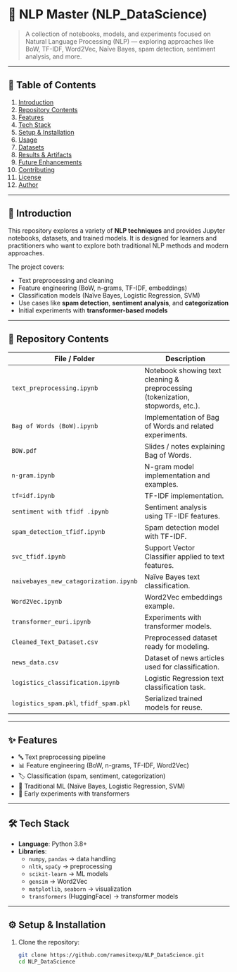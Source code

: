 # 📘 NLP Master (NLP_DataScience)

> A collection of notebooks, models, and experiments focused on Natural Language Processing (NLP) — exploring approaches like BoW, TF-IDF, Word2Vec, Naïve Bayes, spam detection, sentiment analysis, and more.

---

## 📑 Table of Contents
1. [Introduction](#introduction)  
2. [Repository Contents](#repository-contents)  
3. [Features](#features)  
4. [Tech Stack](#tech-stack)  
5. [Setup & Installation](#setup--installation)  
6. [Usage](#usage)  
7. [Datasets](#datasets)  
8. [Results & Artifacts](#results--artifacts)  
9. [Future Enhancements](#future-enhancements)  
10. [Contributing](#contributing)  
11. [License](#license)  
12. [Author](#author)  

---

## 🚀 Introduction
This repository explores a variety of **NLP techniques** and provides Jupyter notebooks, datasets, and trained models. It is designed for learners and practitioners who want to explore both traditional NLP methods and modern approaches.

The project covers:
- Text preprocessing and cleaning
- Feature engineering (BoW, n-grams, TF-IDF, embeddings)
- Classification models (Naïve Bayes, Logistic Regression, SVM)
- Use cases like **spam detection**, **sentiment analysis**, and **categorization**
- Initial experiments with **transformer-based models**

---

## 📂 Repository Contents

| File / Folder | Description |
|---------------|-------------|
| `text_preprocessing.ipynb` | Notebook showing text cleaning & preprocessing (tokenization, stopwords, etc.). |
| `Bag of Words (BoW).ipynb` | Implementation of Bag of Words and related experiments. |
| `BOW.pdf` | Slides / notes explaining Bag of Words. |
| `n-gram.ipynb` | N-gram model implementation and examples. |
| `tf=idf.ipynb` | TF-IDF implementation. |
| `sentiment with tfidf .ipynb` | Sentiment analysis using TF-IDF features. |
| `spam_detection_tfidf.ipynb` | Spam detection model with TF-IDF. |
| `svc_tfidf.ipynb` | Support Vector Classifier applied to text features. |
| `naivebayes_new_catagorization.ipynb` | Naïve Bayes text classification. |
| `Word2Vec.ipynb` | Word2Vec embeddings example. |
| `transformer_euri.ipynb` | Experiments with transformer models. |
| `Cleaned_Text_Dataset.csv` | Preprocessed dataset ready for modeling. |
| `news_data.csv` | Dataset of news articles used for classification. |
| `logistics_classification.ipynb` | Logistic Regression text classification task. |
| `logistics_spam.pkl`, `tfidf_spam.pkl` | Serialized trained models for reuse. |

---

## ✨ Features
- 🔤 Text preprocessing pipeline  
- 📊 Feature engineering (BoW, n-grams, TF-IDF, Word2Vec)  
- 🏷️ Classification (spam, sentiment, categorization)  
- 🤖 Traditional ML (Naïve Bayes, Logistic Regression, SVM)  
- 🧠 Early experiments with transformers  

---

## 🛠 Tech Stack
- **Language**: Python 3.8+  
- **Libraries**:  
  - `numpy`, `pandas` → data handling  
  - `nltk`, `spaCy` → preprocessing  
  - `scikit-learn` → ML models  
  - `gensim` → Word2Vec  
  - `matplotlib`, `seaborn` → visualization  
  - `transformers` (HuggingFace) → transformer models  

---

## ⚙️ Setup & Installation
1. Clone the repository:
   ```bash
   git clone https://github.com/ramesitexp/NLP_DataScience.git
   cd NLP_DataScience
